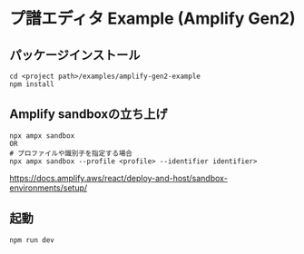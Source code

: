 # プ譜エディタ Example (Amplify Gen2)

## パッケージインストール

```
cd <project path>/examples/amplify-gen2-example
npm install
```

## Amplify sandboxの立ち上げ

```
npx ampx sandbox
OR
# プロファイルや識別子を指定する場合
npx ampx sandbox --profile <profile> --identifier identifier>
```

https://docs.amplify.aws/react/deploy-and-host/sandbox-environments/setup/

## 起動

```
npm run dev
```
